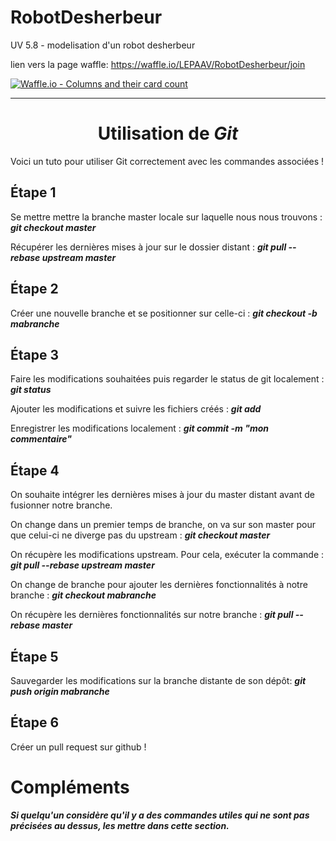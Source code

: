 # RobotDesherbeur
UV 5.8 - modelisation d'un robot desherbeur

lien vers la page waffle: https://waffle.io/LEPAAV/RobotDesherbeur/join

[![Waffle.io - Columns and their card count](https://badge.waffle.io/LEPAAV/RobotDesherbeur.svg?columns=all)](https://waffle.io/LEPAAV/RobotDesherbeur)

___

# <center> Utilisation de ***Git*** </center>



Voici un tuto pour utiliser Git correctement avec les commandes associées !

## Étape 1

Se mettre mettre la branche master locale sur laquelle nous nous trouvons :
***git checkout master***

Récupérer les dernières mises à jour sur le dossier distant :
***git pull --rebase upstream master***

## Étape 2

Créer une nouvelle branche et se positionner sur celle-ci : ***git checkout -b mabranche***

## Étape 3

Faire les modifications souhaitées puis regarder le status de git localement : ***git status***

Ajouter les modifications et suivre les fichiers créés : ***git add <some-file>***

Enregistrer les modifications localement : ***git commit -m "mon commentaire"***

## Étape 4

On souhaite intégrer les dernières mises à jour du master distant avant de fusionner notre branche.

On change dans un premier temps de branche, on va sur son master pour que celui-ci ne diverge pas du upstream :
***git checkout master***

On récupère les modifications upstream. Pour cela, exécuter la commande :
***git pull --rebase upstream master***

On change de branche pour ajouter les dernières fonctionnalités à notre branche :
***git checkout mabranche***

On récupère les dernières fonctionnalités sur notre branche :
***git pull --rebase master***

## Étape 5

Sauvegarder les modifications sur la branche distante de son dépôt:
***git push origin mabranche***

## Étape 6

Créer un pull request sur github !

# Compléments

***Si quelqu'un considère qu'il y a des commandes utiles qui ne sont pas précisées au dessus, les mettre dans cette section.***
